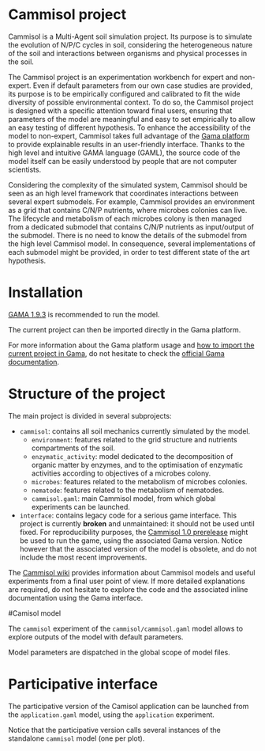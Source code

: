 # Cammisol project

Cammisol is a Multi-Agent soil simulation project. Its purpose is to simulate the evolution of N/P/C cycles in soil, considering the heterogeneous nature of the soil and interactions between organisms and physical processes in the soil.

The Cammisol project is an experimentation workbench for expert and non-expert. Even if default parameters from our own case studies are provided, its purpose is to be empirically configured and calibrated to fit the wide diversity of possible environmental context. To do so, the Cammisol project is designed with a specific attention toward final users, ensuring that parameters of the model are meaningful and easy to set empirically to allow an easy testing of different hypothesis. To enhance the accessibility of the model to non-expert, Cammisol takes full advantage of the [Gama platform](https://gama-platform.org/) to provide explainable results in an user-friendly interface. Thanks to the high level and intuitive GAMA language (GAML), the source code of the model itself can be easily understood by people that are not computer scientists.

Considering the complexity of the simulated system, Cammisol should be seen as an high level framework that coordinates interactions between several expert submodels. For example, Cammisol provides an environment as a grid that contains C/N/P nutrients, where microbes colonies can live. The lifecycle and metabolism of each microbes colony is then managed from a dedicated submodel that contains C/N/P nutrients as input/output of the submodel. There is no need to know the details of the submodel from the high level Cammisol model. In consequence, several implementations of each submodel might be provided, in order to test different state of the art hypothesis.

# Installation

[GAMA 1.9.3](https://github.com/gama-platform/gama/releases/tag/1.9.3) is recommended to run the model.

The current project can then be imported directly in the Gama platform.

For more information about the Gama platform usage and [how to import the current project in Gama](https://gama-platform.org/wiki/ImportingModels), do not hesitate to check the [official Gama documentation](https://gama-platform.org/wiki/PlatformDocumentation).

# Structure of the project

The main project is divided in several subprojects:
- `cammisol`: contains all soil mechanics currently simulated by the model.
  - `environment`: features related to the grid structure and nutrients compartments of the soil.
  - `enzymatic_activity`: model dedicated to the decomposition of organic matter by enzymes, and to the optimisation of enzymatic activities according to objectives of a microbes colony.
  - `microbes`: features related to the metabolism of microbes colonies.
  - `nematode`: features related to the metabolism of nematodes.
  - `cammisol.gaml`: main Cammisol model, from which global experiments can be launched.
- `interface`: contains legacy code for a serious game interface. This project is currently **broken** and unmaintained: it should not be used until fixed. For reproducibility purposes, the [Cammisol 1.0 prerelease](https://github.com/u2worm/cammisol/releases/tag/v1.0-pre) might be used to run the game, using the associated Gama version. Notice however that the associated version of the model is obsolete, and do not include the most recent improvements.

The [Cammisol wiki](https://github.com/u2worm/cammisol/wiki) provides information about Cammisol models and useful experiments from a final user point of view. If more detailed explanations are required, do not hesitate to explore the code and the associated inline documentation using the Gama interface.

#Camisol model

The `cammisol` experiment of the `cammisol/cammisol.gaml` model allows to explore outputs of the model with default parameters.

Model parameters are dispatched in the global scope of model files.

# Participative interface

The participative version of the Camisol application can be launched from the `application.gaml` model, using the `application` experiment.

Notice that the participative version calls several instances of the standalone `cammisol` model (one per plot).
